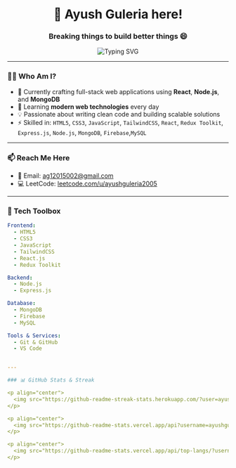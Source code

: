 <h1 align="center">🚀 Ayush Guleria here!</h1>
<h3 align="center">Breaking things to build better things 😄</h3>

<p align="center">
  <img src="https://readme-typing-svg.demolab.com?font=Fira+Code&duration=3000&pause=1000&center=true&vCenter=true&width=460&lines=Full+Stack+Web+Developer;React+%2B+Node.js+Specialist;Code.+Debug.+Repeat.;Let's+build+impactful+web+apps" alt="Typing SVG" />
</p>

---

### 👨‍💻 Who Am I?

- 🚧 Currently crafting full-stack web applications using **React**, **Node.js**, and **MongoDB**
- 🧠 Learning **modern web technologies** every day
- 💡 Passionate about writing clean code and building scalable solutions
- ⚡ Skilled in: `HTML5`, `CSS3`, `JavaScript`, `TailwindCSS`, `React`, `Redux Toolkit`, `Express.js`, `Node.js`, `MongoDB`, `Firebase`,`MySQL`

---

### 📫 Reach Me Here

- 📧 Email: [ag12015002@gmail.com](mailto:ag12015002@gmail.com)
- 💻 LeetCode: [leetcode.com/u/ayushguleria2005](https://leetcode.com/u/ayushguleria2005)

---

### 🧩 Tech Toolbox

```yaml
Frontend:
  - HTML5
  - CSS3
  - JavaScript
  - TailwindCSS
  - React.js
  - Redux Toolkit

Backend:
  - Node.js
  - Express.js

Database:
  - MongoDB
  - Firebase
  - MySQL

Tools & Services:
  - Git & GitHub
  - VS Code


---

### 📊 GitHub Stats & Streak

<p align="center">
  <img src="https://github-readme-streak-stats.herokuapp.com/?user=ayushguleria2005&theme=tokyonight&hide_border=true" alt="GitHub Streak" />
</p>

<p align="center">
  <img src="https://github-readme-stats.vercel.app/api?username=ayushguleria2005&show_icons=true&theme=tokyonight&hide_border=true" alt="GitHub Stats" />
</p>

<p align="center">
  <img src="https://github-readme-stats.vercel.app/api/top-langs/?username=ayushguleria2005&layout=compact&theme=tokyonight&hide_border=true" alt="Top Languages" />
</p>
